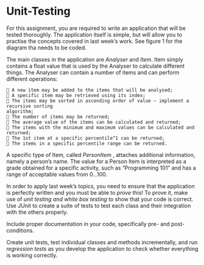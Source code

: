 # Unit-Testing

For this assignment, you are required to write an application that will be tested thoroughly. The
application itself is simple, but will allow you to practise the concepts covered in last week’s work. See figure
1 for the diagram tha needs to be coded.

The main classes in the application are _Analyser_ and _Item_. Item simply contains a float value that is
used by the Analyser to calculate different things. The Analyser can contain a number of items and
can perform different operations:

```
 A new item may be added to the items that will be analysed;
 A specific item may be retrieved using its index;
 The items may be sorted in ascending order of value – implement a recursive sorting
algorithm;
 The number of items may be returned;
 The average value of the items can be calculated and returned;
 The items with the minimum and maximum values can be calculated and returned;
 The 1st item at a specific percentile^1 can be returned;
 The items in a specific percentile range can be returned.
```
A specific type of Item, called _PersonItem_ , attaches additional information, namely a person’s name.
The value for a Person Item is interpreted as a grade obtained for a specific activity, such as
“Programming 101” and has a range of acceptable values from 0...100.

In order to apply last week’s topics, you need to ensure that the application is perfectly written and
you must be able to _prove_ this! To prove it, make use of _unit testing and  white box testing_ to show that your code is correct. Use JUnit to create a suite of tests
to test each class and their integration with the others properly.

Include proper documentation in your code, specifically pre- and post-conditions.

Create unit tests, test individual classes and methods incrementally, and run _regression tests_ as you
develop the application to check whether everything is working correctly.
